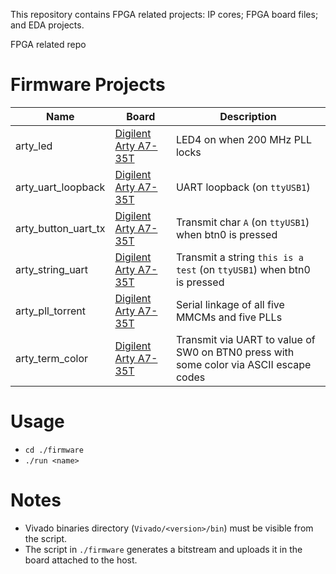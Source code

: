 This repository contains FPGA related projects: IP cores; FPGA board files; and EDA projects.

FPGA related repo

# Firmware Projects

|Name|Board|Description|
|---|---|---|
|arty_led|[Digilent Arty A7-35T](https://store.digilentinc.com/arty-a7-artix-7-fpga-development-board-for-makers-and-hobbyists/)|LED4 on when 200 MHz PLL locks|
|arty_uart_loopback|[Digilent Arty A7-35T](https://store.digilentinc.com/arty-a7-artix-7-fpga-development-board-for-makers-and-hobbyists/)|UART loopback (on ``ttyUSB1``)|
|arty_button_uart_tx|[Digilent Arty A7-35T](https://store.digilentinc.com/arty-a7-artix-7-fpga-development-board-for-makers-and-hobbyists/)|Transmit char ``A`` (on ``ttyUSB1``) when btn0 is pressed|
|arty_string_uart|[Digilent Arty A7-35T](https://store.digilentinc.com/arty-a7-artix-7-fpga-development-board-for-makers-and-hobbyists/)|Transmit a string ``this is a test`` (on ``ttyUSB1``) when btn0 is pressed|
|arty_pll_torrent|[Digilent Arty A7-35T](https://store.digilentinc.com/arty-a7-artix-7-fpga-development-board-for-makers-and-hobbyists/)|Serial linkage of all five MMCMs and five PLLs|
|arty_term_color|[Digilent Arty A7-35T](https://store.digilentinc.com/arty-a7-artix-7-fpga-development-board-for-makers-and-hobbyists/)|Transmit via UART to value of SW0 on BTN0 press with some color via ASCII escape codes|

# Usage

* ``cd ./firmware``
* ``./run <name>``

# Notes

* Vivado binaries directory (``Vivado/<version>/bin``) must be visible from the script.
* The script in ``./firmware`` generates a bitstream and uploads it in the board attached to the host.
